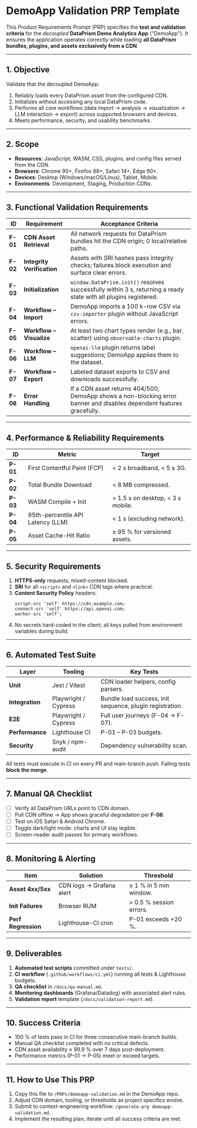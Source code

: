 # DemoApp Validation PRP Template

This Product Requirements Prompt (PRP) specifies the **test and validation criteria** for the *decoupled* **DataPrism Demo Analytics App** ("DemoApp").  It ensures the application operates correctly while loading **all DataPrism bundles, plugins, and assets exclusively from a CDN**.

---

## 1. Objective

Validate that the decoupled DemoApp:

1. Reliably loads every DataPrism asset from the configured CDN.
2. Initializes without accessing any local DataPrism code.
3. Performs all core workflows (data import → analysis → visualization → LLM interaction → export) across supported browsers and devices.
4. Meets performance, security, and usability benchmarks.

---

## 2. Scope

- **Resources**: JavaScript, WASM, CSS, plugins, and config files served from the CDN.
- **Browsers**: Chrome 90+, Firefox 88+, Safari 14+, Edge 90+.
- **Devices**: Desktop (Windows/macOS/Linux), Tablet, Mobile.
- **Environments**: Development, Staging, Production CDNs.

---

## 3. Functional Validation Requirements

| ID | Requirement | Acceptance Criteria |
|----|-------------|---------------------|
| **F-01** | **CDN Asset Retrieval** | All network requests for DataPrism bundles hit the CDN origin; 0 local/relative paths. |
| **F-02** | **Integrity Verification** | Assets with SRI hashes pass integrity checks; failures block execution and surface clear errors. |
| **F-03** | **Initialization** | `window.DataPrism.init()` resolves successfully within 3 s, returning a ready state with all plugins registered. |
| **F-04** | **Workflow – Import** | DemoApp imports a 100 k-row CSV via `csv-importer` plugin without JavaScript errors. |
| **F-05** | **Workflow – Visualize** | At least two chart types render (e.g., bar, scatter) using `observable-charts` plugin. |
| **F-06** | **Workflow – LLM** | `openai-llm` plugin returns label suggestions; DemoApp applies them to the dataset. |
| **F-07** | **Workflow – Export** | Labeled dataset exports to CSV and downloads successfully. |
| **F-08** | **Error Handling** | If a CDN asset returns 404/500, DemoApp shows a non-blocking error banner and disables dependent features gracefully. |

---

## 4. Performance & Reliability Requirements

| ID | Metric | Target |
|----|--------|--------|
| **P-01** | First Contentful Paint (FCP) | < 2 s broadband, < 5 s 3G. |
| **P-02** | Total Bundle Download | < 8 MB compressed. |
| **P-03** | WASM Compile + Init | < 1.5 s on desktop, < 3 s mobile. |
| **P-04** | 95th-percentile API Latency (LLM) | < 1 s (excluding network). |
| **P-05** | Asset Cache-Hit Ratio | ≥ 95 % for versioned assets. |

---

## 5. Security Requirements

1. **HTTPS-only** requests; mixed-content blocked.
2. **SRI** for all `<script>` and `<link>` CDN tags where practical.
3. **Content Security Policy** headers:
   ```
   script-src 'self' https://cdn.example.com;
   connect-src 'self' https://api.openai.com;
   worker-src 'self';
   ```
4. No secrets hard-coded in the client; all keys pulled from environment variables during build.

---

## 6. Automated Test Suite

| Layer | Tooling | Key Tests |
|-------|---------|----------|
| **Unit** | Jest / Vitest | CDN loader helpers, config parsers. |
| **Integration** | Playwright / Cypress | Bundle load success, init sequence, plugin registration. |
| **E2E** | Playwright / Cypress | Full user journeys (F-04 → F-07). |
| **Performance** | Lighthouse CI | P-01 – P-03 budgets. |
| **Security** | Snyk / npm-audit | Dependency vulnerability scan. |

All tests must execute in CI on every PR and main-branch push.  Failing tests **block the merge**.

---

## 7. Manual QA Checklist

- [ ] Verify all DataPrism URLs point to CDN domain.
- [ ] Pull CDN offline → App shows graceful degradation per **F-08**.
- [ ] Test on iOS Safari & Android Chrome.
- [ ] Toggle dark/light mode: charts and UI stay legible.
- [ ] Screen-reader audit passes for primary workflows.

---

## 8. Monitoring & Alerting

| Item | Solution | Threshold |
|------|----------|-----------|
| **Asset 4xx/5xx** | CDN logs → Grafana alert | ≥ 1 % in 5 min window. |
| **Init Failures** | Browser RUM | > 0.5 % session errors. |
| **Perf Regression** | Lighthouse-CI cron | P-01 exceeds +20 %. |

---

## 9. Deliverables

1. **Automated test scripts** committed under `tests/`.
2. **CI workflow** (`.github/workflows/ci.yml`) running all tests & Lighthouse budgets.
3. **QA checklist** in `/docs/qa-manual.md`.
4. **Monitoring dashboards** (Grafana/Datadog) with associated alert rules.
5. **Validation report** template (`/docs/validation-report.md`).

---

## 10. Success Criteria

- 100 % of tests pass in CI for three consecutive main-branch builds.
- Manual QA checklist completed with no critical defects.
- CDN asset availability ≥ 99.9 % over 7 days post-deployment.
- Performance metrics (P-01 → P-05) meet or exceed targets.

---

## 11. How to Use This PRP

1. Copy this file to `/PRPs/demoapp-validation.md` in the DemoApp repo.
2. Adjust CDN domain, tooling, or thresholds as project specifics evolve.
3. Submit to context-engineering workflow: `/generate-prp demoapp-validation.md`.
4. Implement the resulting plan; iterate until all success criteria are met.

